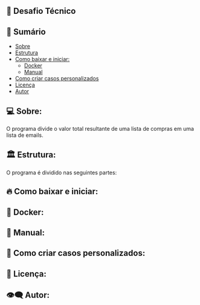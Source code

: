 ## 💼 Desafio Técnico

## 📝 Sumário

- [Sobre](#about)
- [Estrutura](#pattern)
- [Como baixar e iniciar:](#howtodownload)
    - [Docker](#docker)
    - [Manual](#manual)
- [Como criar casos personalizados](#customcase)
- [Licença](#license)
- [Autor](#author)

## 💻 Sobre: <a name="about"></a>

O programa divide o valor total resultante de uma lista de compras em uma lista de emails.

## 🏛 Estrutura: <a name="pattern"></a>

O programa é dividido nas seguintes partes:

## 🔥 Como baixar e iniciar: <a name="howtodownload"></a>
## 🐳 Docker: <a name="docker"></a>

## 🔨 Manual: <a name="manual"></a>

## 🧵 Como criar casos personalizados: <a name="customcase"></a>

## 📃 Licença: <a name="license"></a>

## 👁‍🗨 Autor: <a name="author"></a>
